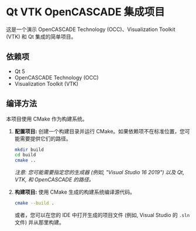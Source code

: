 # Qt VTK OpenCASCADE 集成项目

这是一个演示 OpenCASCADE Technology (OCC)、Visualization Toolkit (VTK) 和 Qt 集成的简单项目。

## 依赖项

*   Qt 5
*   OpenCASCADE Technology (OCC)
*   Visualization Toolkit (VTK)

## 编译方法

本项目使用 CMake 作为构建系统。

1.  **配置项目:**
    创建一个构建目录并运行 CMake。如果依赖项不在标准位置，您可能需要提供它们的路径。

    ```bash
    mkdir build
    cd build
    cmake ..
    ```
    *注意: 您可能需要指定您的生成器 (例如, "Visual Studio 16 2019") 以及 Qt, VTK, 和 OpenCASCADE 的路径。*

2.  **构建项目:**
    使用 CMake 生成的构建系统编译源代码。

    ```bash
    cmake --build .
    ```
    或者，您可以在您的 IDE 中打开生成的项目文件 (例如, Visual Studio 的 `.sln` 文件) 并从那里构建。
